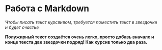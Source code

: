 # Работа с Markdown 

*Чтобы писать текст курсвивом, требуется поместить текст в звездочки и будет счастье*

**Полужирный текст создаётся очень легко, просто добавь вначале и конце текста две звездочки подряд! Как курсив только два раза.**

